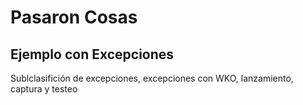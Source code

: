 # Pasaron Cosas

## Ejemplo con Excepciones

Sublclasifición de excepciones, excepciones con WKO, lanzamiento, captura y testeo
